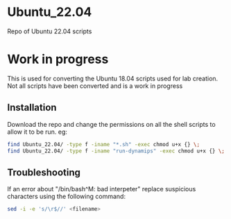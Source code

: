 # Ubuntu_22.04
Repo of Ubuntu 22.04 scripts

# Work in progress
This is used for converting the Ubuntu 18.04 scripts used for lab creation. Not all scripts have been converted and is a work in progress

## Installation
Download the repo and change the permissions on all the shell scripts to allow it to be run. eg:
``` bash
find Ubuntu_22.04/ -type f -iname "*.sh" -exec chmod u+x {} \;
find Ubuntu_22.04/ -type f -iname "run-dynamips" -exec chmod u+x {} \;
```
## Troubleshooting
If an error about "/bin/bash^M: bad interpeter" replace suspicious characters using the following command:
```bash
sed -i -e 's/\r$//' <filename>
```

